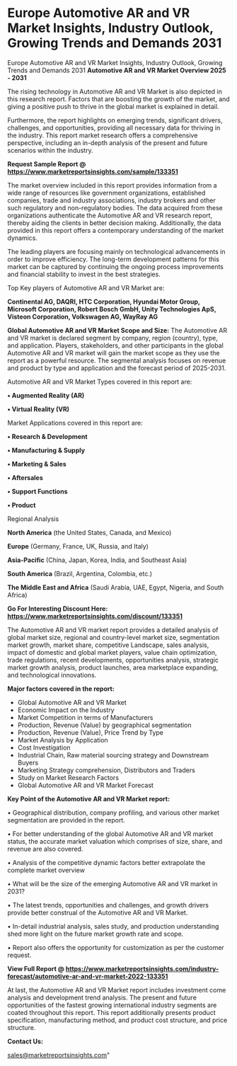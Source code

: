 # Europe Automotive AR and VR Market Insights, Industry Outlook, Growing Trends and Demands 2031
Europe Automotive AR and VR Market Insights, Industry Outlook, Growing Trends and Demands 2031
<Strong> Automotive AR and VR Market Overview 2025 - 2031</strong>

The rising technology in Automotive AR and VR Market is also depicted in this research report. Factors that are boosting the growth of the market, and giving a positive push to thrive in the global market is explained in detail.

Furthermore, the report highlights on emerging trends, significant drivers, challenges, and opportunities, providing all necessary data for thriving in the industry. This report market research offers a comprehensive perspective, including an in-depth analysis of the present and future scenarios within the industry.

<strong>Request Sample Report @ <a href=https://www.marketreportsinsights.com/sample/133351>https://www.marketreportsinsights.com/sample/133351</a></strong>

The market overview included in this report provides information from a wide range of resources like government organizations, established companies, trade and industry associations, industry brokers and other such regulatory and non-regulatory bodies. The data acquired from these organizations authenticate the Automotive AR and VR research report, thereby aiding the clients in better decision making. Additionally, the data provided in this report offers a contemporary understanding of the market dynamics.

The leading players are focusing mainly on technological advancements in order to improve efficiency. The long-term development patterns for this market can be captured by continuing the ongoing process improvements and financial stability to invest in the best strategies.

Top Key players of Automotive AR and VR Market are:

<strong>Continental AG, DAQRI, HTC Corporation, Hyundai Motor Group, Microsoft Corporation, Robert Bosch GmbH, Unity Technologies ApS, Visteon Corporation, Volkswagen AG, WayRay AG</strong>

<strong><b>Global Automotive AR and VR Market Scope and Size:</b></strong>
The Automotive AR and VR market is declared segment by company, region (country), type, and application. Players, stakeholders, and other participants in the global Automotive AR and VR market will gain the market scope as they use the report as a powerful resource. The segmental analysis focuses on revenue and product by type and application and the forecast period of 2025-2031.

Automotive AR and VR Market Types covered in this report are:

<strong>• Augmented Reality (AR)

• Virtual Reality (VR)</strong>

Market Applications covered in this report are:

<strong>• Research & Development

• Manufacturing & Supply

• Marketing & Sales

• Aftersales

• Support Functions

• Product</strong> 

Regional Analysis

<strong>North America</strong> (the United States, Canada, and Mexico)

<strong>Europe</strong> (Germany, France, UK, Russia, and Italy)

<strong>Asia-Pacific</strong> (China, Japan, Korea, India, and Southeast Asia)

<strong>South America</strong> (Brazil, Argentina, Colombia, etc.)

<strong>The Middle East and Africa</strong> (Saudi Arabia, UAE, Egypt, Nigeria, and South Africa)

<strong>Go For Interesting Discount Here: <a href=https://www.marketreportsinsights.com/discount/133351>https://www.marketreportsinsights.com/discount/133351</a></strong>

The Automotive AR and VR market report provides a detailed analysis of global market size, regional and country-level market size, segmentation market growth, market share, competitive Landscape, sales analysis, impact of domestic and global market players, value chain optimization, trade regulations, recent developments, opportunities analysis, strategic market growth analysis, product launches, area marketplace expanding, and technological innovations.

<strong><b>Major factors covered in the report:</b></strong>
<ul>
  <li>Global Automotive AR and VR Market </li>
  <li>Economic Impact on the Industry</li>
  <li>Market Competition in terms of Manufacturers</li>
  <li>Production, Revenue (Value) by geographical segmentation</li>
  <li>Production, Revenue (Value), Price Trend by Type</li>
  <li>Market Analysis by Application</li>
  <li>Cost Investigation</li>
  <li>Industrial Chain, Raw material sourcing strategy and Downstream Buyers</li>
  <li>Marketing Strategy comprehension, Distributors and Traders</li>
  <li>Study on Market Research Factors</li>
  <li>Global Automotive AR and VR Market Forecast</li>
</ul>

<strong><b>Key Point of the Automotive AR and VR Market report:</b></strong>

• Geographical distribution, company profiling, and various other market segmentation are provided in the report.

• For better understanding of the global Automotive AR and VR market status, the accurate market valuation which comprises of size, share, and revenue are also covered.

• Analysis of the competitive dynamic factors better extrapolate the complete market overview

• What will be the size of the emerging Automotive AR and VR market in 2031?

• The latest trends, opportunities and challenges, and growth drivers provide better construal of the Automotive AR and VR Market.

• In-detail industrial analysis, sales study, and production understanding shed more light on the future market growth rate and scope.

• Report also offers the opportunity for customization as per the customer request.

<strong><b>View Full Report @ <a href=https://www.marketreportsinsights.com/industry-forecast/automotive-ar-and-vr-market-2022-133351>https://www.marketreportsinsights.com/industry-forecast/automotive-ar-and-vr-market-2022-133351</a></b></strong>


At last, the Automotive AR and VR Market report includes investment come analysis and development trend analysis. The present and future opportunities of the fastest growing international industry segments are coated throughout this report. This report additionally presents product specification, manufacturing method, and product cost structure, and price structure.

<strong>Contact Us:</strong>

sales@marketreportsinsights.com"
